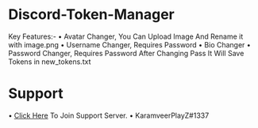 # Discord-Token-Manager
Key Features:-
• Avatar Changer, You Can Upload Image And Rename it with image.png
• Username Changer, Requires Password
• Bio Changer
• Password Changer, Requires Password After Changing Pass It Will Save Tokens in new_tokens.txt

# Support

• [Click Here](https://discord.gg/lgnop) To Join Support Server.
• KaramveerPlayZ#1337
